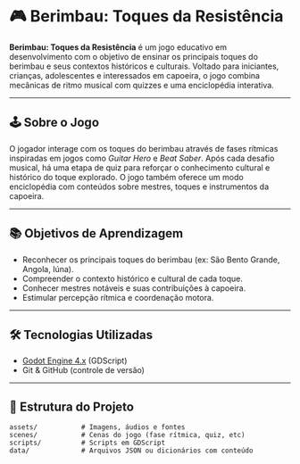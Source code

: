 # 🎮 Berimbau: Toques da Resistência

**Berimbau: Toques da Resistência** é um jogo educativo em desenvolvimento com o objetivo de ensinar os principais toques do berimbau e seus contextos históricos e culturais. Voltado para iniciantes, crianças, adolescentes e interessados em capoeira, o jogo combina mecânicas de ritmo musical com quizzes e uma enciclopédia interativa.

---

## 🕹️ Sobre o Jogo

O jogador interage com os toques do berimbau através de fases rítmicas inspiradas em jogos como *Guitar Hero* e *Beat Saber*. Após cada desafio musical, há uma etapa de quiz para reforçar o conhecimento cultural e histórico do toque explorado. O jogo também oferece um modo enciclopédia com conteúdos sobre mestres, toques e instrumentos da capoeira.

---

## 📚 Objetivos de Aprendizagem

- Reconhecer os principais toques do berimbau (ex: São Bento Grande, Angola, Iúna).
- Compreender o contexto histórico e cultural de cada toque.
- Conhecer mestres notáveis e suas contribuições à capoeira.
- Estimular percepção rítmica e coordenação motora.

---

## 🛠️ Tecnologias Utilizadas

- [Godot Engine 4.x](https://godotengine.org/) (GDScript)
- Git & GitHub (controle de versão)

---

## 📁 Estrutura do Projeto

```plaintext
assets/           # Imagens, áudios e fontes
scenes/           # Cenas do jogo (fase rítmica, quiz, etc)
scripts/          # Scripts em GDScript
data/             # Arquivos JSON ou dicionários com conteúdo
